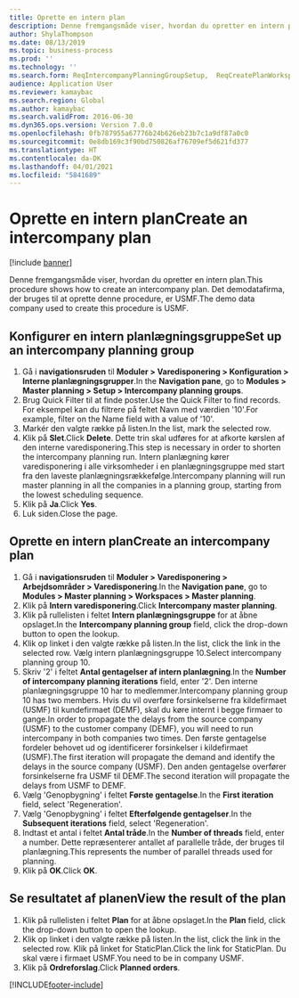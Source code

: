 ```yaml
---
title: Oprette en intern plan
description: Denne fremgangsmåde viser, hvordan du opretter en intern plan.
author: ShylaThompson
ms.date: 08/13/2019
ms.topic: business-process
ms.prod: ''
ms.technology: ''
ms.search.form: ReqIntercompanyPlanningGroupSetup,  ReqCreatePlanWorkspace
audience: Application User
ms.reviewer: kamaybac
ms.search.region: Global
ms.author: kamaybac
ms.search.validFrom: 2016-06-30
ms.dyn365.ops.version: Version 7.0.0
ms.openlocfilehash: 0fb787955a67776b24b626eb23b7c1a9df87a0c0
ms.sourcegitcommit: 0e8db169c3f90bd750826af76709ef5d621fd377
ms.translationtype: HT
ms.contentlocale: da-DK
ms.lasthandoff: 04/01/2021
ms.locfileid: "5841689"
---
```

# <a name="create-an-intercompany-plan"></a><span data-ttu-id="c3718-103">Oprette en intern plan</span><span class="sxs-lookup"><span data-stu-id="c3718-103">Create an intercompany plan</span></span>

[!include [banner](../../includes/banner.md)]

<span data-ttu-id="c3718-104">Denne fremgangsmåde viser, hvordan du opretter en intern plan.</span><span class="sxs-lookup"><span data-stu-id="c3718-104">This procedure shows how to create an intercompany plan.</span></span> <span data-ttu-id="c3718-105">Det demodatafirma, der bruges til at oprette denne procedure, er USMF.</span><span class="sxs-lookup"><span data-stu-id="c3718-105">The demo data company used to create this procedure is USMF.</span></span>


## <a name="set-up-an-intercompany-planning-group"></a><span data-ttu-id="c3718-106">Konfigurer en intern planlægningsgruppe</span><span class="sxs-lookup"><span data-stu-id="c3718-106">Set up an intercompany planning group</span></span> 
1. <span data-ttu-id="c3718-107">Gå i **navigationsruden** til **Moduler > Varedisponering > Konfiguration > Interne planlægningsgrupper**.</span><span class="sxs-lookup"><span data-stu-id="c3718-107">In the **Navigation pane**, go to **Modules > Master planning > Setup > Intercompany planning groups**.</span></span> 
2. <span data-ttu-id="c3718-108">Brug Quick Filter til at finde poster.</span><span class="sxs-lookup"><span data-stu-id="c3718-108">Use the Quick Filter to find records.</span></span> <span data-ttu-id="c3718-109">For eksempel kan du filtrere på feltet Navn med værdien '10'.</span><span class="sxs-lookup"><span data-stu-id="c3718-109">For example, filter on the Name field with a value of '10'.</span></span>
3. <span data-ttu-id="c3718-110">Markér den valgte række på listen.</span><span class="sxs-lookup"><span data-stu-id="c3718-110">In the list, mark the selected row.</span></span>
4. <span data-ttu-id="c3718-111">Klik på **Slet**.</span><span class="sxs-lookup"><span data-stu-id="c3718-111">Click **Delete**.</span></span> <span data-ttu-id="c3718-112">Dette trin skal udføres for at afkorte kørslen af den interne varedisponering.</span><span class="sxs-lookup"><span data-stu-id="c3718-112">This step is necessary in order to shorten the intercompany planning run.</span></span>   <span data-ttu-id="c3718-113">Intern planlægning kører varedisponering i alle virksomheder i en planlægningsgruppe med start fra den laveste planlægningsrækkefølge.</span><span class="sxs-lookup"><span data-stu-id="c3718-113">Intercompany planning will run master planning in all the companies in a planning group, starting from the lowest scheduling sequence.</span></span>  
5. <span data-ttu-id="c3718-114">Klik på **Ja**.</span><span class="sxs-lookup"><span data-stu-id="c3718-114">Click **Yes**.</span></span>
6. <span data-ttu-id="c3718-115">Luk siden.</span><span class="sxs-lookup"><span data-stu-id="c3718-115">Close the page.</span></span>

## <a name="create-an-intercompany-plan"></a><span data-ttu-id="c3718-116">Oprette en intern plan</span><span class="sxs-lookup"><span data-stu-id="c3718-116">Create an intercompany plan</span></span>
1. <span data-ttu-id="c3718-117">Gå i **navigationsruden** til **Moduler > Varedisponering > Arbejdsområder > Varedisponering**.</span><span class="sxs-lookup"><span data-stu-id="c3718-117">In the **Navigation pane**, go to **Modules > Master planning > Workspaces > Master planning**.</span></span>
2. <span data-ttu-id="c3718-118">Klik på **Intern varedisponering**.</span><span class="sxs-lookup"><span data-stu-id="c3718-118">Click **Intercompany master planning**.</span></span>  
3. <span data-ttu-id="c3718-119">Klik på rullelisten i feltet **Intern planlægningsgruppe** for at åbne opslaget.</span><span class="sxs-lookup"><span data-stu-id="c3718-119">In the **Intercompany planning group** field, click the drop-down button to open the lookup.</span></span>
4. <span data-ttu-id="c3718-120">Klik op linket i den valgte række på listen.</span><span class="sxs-lookup"><span data-stu-id="c3718-120">In the list, click the link in the selected row.</span></span> <span data-ttu-id="c3718-121">Vælg intern planlægningsgruppe 10.</span><span class="sxs-lookup"><span data-stu-id="c3718-121">Select intercompany planning group 10.</span></span>  
5. <span data-ttu-id="c3718-122">Skriv '2' i feltet **Antal gentagelser af intern planlægning**.</span><span class="sxs-lookup"><span data-stu-id="c3718-122">In the **Number of intercompany planning iterations** field, enter '2'.</span></span> <span data-ttu-id="c3718-123">Den interne planlægningsgruppe 10 har to medlemmer.</span><span class="sxs-lookup"><span data-stu-id="c3718-123">Intercompany planning group 10 has two members.</span></span> <span data-ttu-id="c3718-124">Hvis du vil overføre forsinkelserne fra kildefirmaet (USMF) til kundefirmaet (DEMF), skal du køre internt i begge firmaer to gange.</span><span class="sxs-lookup"><span data-stu-id="c3718-124">In order to propagate the delays from the source company (USMF) to the customer company (DEMF), you will need to run intercompany in both companies two times.</span></span> <span data-ttu-id="c3718-125">Den første gentagelse fordeler behovet ud og identificerer forsinkelser i kildefirmaet (USMF).</span><span class="sxs-lookup"><span data-stu-id="c3718-125">The first iteration will propagate the demand and identify the delays in the source company (USMF).</span></span> <span data-ttu-id="c3718-126">Den anden gentagelse overfører forsinkelserne fra USMF til DEMF.</span><span class="sxs-lookup"><span data-stu-id="c3718-126">The second iteration will propagate the delays from USMF to DEMF.</span></span>  
6. <span data-ttu-id="c3718-127">Vælg 'Genopbygning' i feltet **Første gentagelse**.</span><span class="sxs-lookup"><span data-stu-id="c3718-127">In the **First iteration** field, select 'Regeneration'.</span></span>
7. <span data-ttu-id="c3718-128">Vælg 'Genopbygning' i feltet **Efterfølgende gentagelser**.</span><span class="sxs-lookup"><span data-stu-id="c3718-128">In the **Subsequent iterations** field, select 'Regeneration'.</span></span>
8. <span data-ttu-id="c3718-129">Indtast et antal i feltet **Antal tråde**.</span><span class="sxs-lookup"><span data-stu-id="c3718-129">In the **Number of threads** field, enter a number.</span></span> <span data-ttu-id="c3718-130">Dette repræsenterer antallet af parallelle tråde, der bruges til planlægning.</span><span class="sxs-lookup"><span data-stu-id="c3718-130">This represents the number of parallel threads used for planning.</span></span>  
9. <span data-ttu-id="c3718-131">Klik på **OK**.</span><span class="sxs-lookup"><span data-stu-id="c3718-131">Click **OK**.</span></span>

## <a name="view-the-result-of-the-plan"></a><span data-ttu-id="c3718-132">Se resultatet af planen</span><span class="sxs-lookup"><span data-stu-id="c3718-132">View the result of the plan</span></span>
1. <span data-ttu-id="c3718-133">Klik på rullelisten i feltet **Plan** for at åbne opslaget.</span><span class="sxs-lookup"><span data-stu-id="c3718-133">In the **Plan** field, click the drop-down button to open the lookup.</span></span>
2. <span data-ttu-id="c3718-134">Klik op linket i den valgte række på listen.</span><span class="sxs-lookup"><span data-stu-id="c3718-134">In the list, click the link in the selected row.</span></span> <span data-ttu-id="c3718-135">Klik på linket for StaticPlan.</span><span class="sxs-lookup"><span data-stu-id="c3718-135">Click the link for StaticPlan.</span></span> <span data-ttu-id="c3718-136">Du skal være i firmaet USMF.</span><span class="sxs-lookup"><span data-stu-id="c3718-136">You need to be in company USMF.</span></span>  
3. <span data-ttu-id="c3718-137">Klik på **Ordreforslag**.</span><span class="sxs-lookup"><span data-stu-id="c3718-137">Click **Planned orders**.</span></span>



[!INCLUDE[footer-include](../../../includes/footer-banner.md)]
